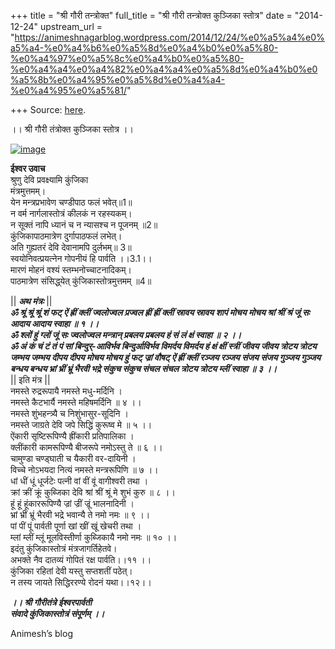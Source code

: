 +++
title = "श्री गौरी तन्त्रोक्त"
full_title = "श्री गौरी तन्त्रोक्त कुञ्जिका स्तोत्र"
date = "2014-12-24"
upstream_url = "https://animeshnagarblog.wordpress.com/2014/12/24/%e0%a5%a4%e0%a5%a4-%e0%a4%b6%e0%a5%8d%e0%a4%b0%e0%a5%80-%e0%a4%97%e0%a5%8c%e0%a4%b0%e0%a5%80-%e0%a4%a4%e0%a4%82%e0%a4%a4%e0%a5%8d%e0%a4%b0%e0%a5%8b%e0%a4%95%e0%a5%8d%e0%a4%a4-%e0%a4%95%e0%a5%81/"

+++
Source: [here](https://animeshnagarblog.wordpress.com/2014/12/24/%e0%a5%a4%e0%a5%a4-%e0%a4%b6%e0%a5%8d%e0%a4%b0%e0%a5%80-%e0%a4%97%e0%a5%8c%e0%a4%b0%e0%a5%80-%e0%a4%a4%e0%a4%82%e0%a4%a4%e0%a5%8d%e0%a4%b0%e0%a5%8b%e0%a4%95%e0%a5%8d%e0%a4%a4-%e0%a4%95%e0%a5%81/).

।। श्री गौरी तंत्रोक्त कुञ्जिका स्तोत्र ।।

[![image](https://animeshnagarblog.files.wordpress.com/2014/12/wpid-img_20141202_175708.jpg?w=700 "IMG_20141202_175708.JPG")](https://animeshnagarblog.files.wordpress.com/2014/12/wpid-img_20141202_175708.jpg)

******ईश्वर उवाच******  
श्रुणु देवि प्रवक्ष्यामि कुंजिका  
मंत्रमुत्तमम्‌।  
येन मन्त्रप्रभावेण चण्डीपाठ फलं भवेत्‌॥1॥  
न वर्म नार्गलास्तोत्रं कीलकं न रहस्यकम्‌।  
न सूक्तं नापि ध्यानं च न न्यासश्च न पूजनम् ॥2॥  
कुंजिकापाठमात्रेण दुर्गापाठफलं लभेत्‌।  
अति गुह्यतरं देवि देवानामपि दुर्लभम्‌॥ 3॥  
स्वयोनिवत्प्रयत्नेन गोपनीयं हि पार्वति ।।3.1।।  
मारणं मोहनं वश्यं स्तम्भनोच्चाटनादिकम्‌।  
पाठमात्रेण संसिद्ध्‌येत् कुंजिकास्तोत्रमुत्तमम्‌ ॥4॥

 \|\| ***अथ मंत्रः*** \|\|  
***ॐ श्रूं श्रूं श्रूं शं फट् ऐं ह्रीं क्लीं ज्वलोज्वल प्रज्वल ह्रीं
ह्रीं क्लीं स्रावय स्रावय शापं मोचय मोचय श्रां श्रीं श्रं जूं सः आदाय
आदाय स्वाहा ॥ १ ।।***  
***ॐ श्लों हुं ग्लों जूं सः ज्वलोज्वल मन्त्रान् प्रबलय प्रबलय हं सं लं
क्षं स्वाहा ॥ २ ।।***  
***ॐ अं कं चं टं तं पं सां बिन्दुर्-आविर्भव बिन्दुर्आविर्भव विमर्दय
विमर्दय हं क्षं क्षीं स्त्रीं जीवय जीवय त्रोटय त्रोटय जम्भय जम्भय दीपय
दीपय मोचय मोचय हुं फट् ज्रां वौषट् ऐं ह्रीं क्लीं रञ्जय रञ्जय संजय संजय
गुञ्जय गुञ्जय बन्धय बन्धय भ्रां भ्रीं भ्रूं भैरवी भद्रे संकुच संकुच संचल
संचल त्रोटय त्रोटय म्लीं स्वाहा ॥ ३ ।।***  
 \|\| इति मंत्र \|\|  
नमस्ते रुद्ररूपायै नमस्ते मधु-मर्दिनि ।  
नमस्ते कैटभार्यै नमस्ते महिषमर्दिनि ॥ ४ ।।  
नमस्ते शुंभहन्त्र्यै च निशुंभासुर-सूदिनि ।  
नमस्ते जाग्रते देवि जपे सिद्धिं कुरूष्व मे ॥ ५ ।।  
ऐंकारी सृष्टिरूपिण्यै ह्रींकारी प्रतिपालिका ।  
क्लींकारी कामरूपिण्यै बीजरूपे नमोऽस्तु ते ॥ ६ ।।  
चामुण्डा चण्ड्घाती च यैकारी वर-दायिनी ।  
विच्चे नोऽभयदा नित्यं नमस्ते मन्त्ररूपिणि ॥ ७ ।।  
धां धीं धूं धूर्जटेः पत्नी वां वीं वूं वागीश्वरी तथा ।  
क्रां क्रीं क्रूं कुब्जिका देवि श्रां श्रीं श्रूं मे शुभं कुरु ॥ ८ ।।  
हूं हूं हूंकाररूपिण्यै ज्रां ज्रीं ज्रूं भालनादिनी ।  
भ्रां भ्रीं भ्रूं भैरवी भद्रे भवान्यै ते नमो नमः ॥ ९ ।।  
पां पीं पूं पार्वती पूर्णा खां खीं खूं खेचरी तथा ।  
म्लां म्लीं म्लूं मूलविस्तीर्णा कुब्जिकायै नमो नमः ॥ १० ।।  
इदंतु कुंजिकास्तोत्रं मंत्रजागर्तिहेतवे।  
अभक्ते नैव दातव्यं गोपितं रक्ष पार्वति।।११ ।।  
कुंजिका रहितां देवी यस्तु सप्तशतीं पठेत्‌।  
न तस्य जायते सिद्धिररण्ये रोदनं यथा।।१२।।

***।। श्री गौरीतंत्रे ईश्वरपार्वती***  
***संवादे कुंजिकास्तोत्रं संपूर्णम्‌ ।।***

Animesh’s blog


